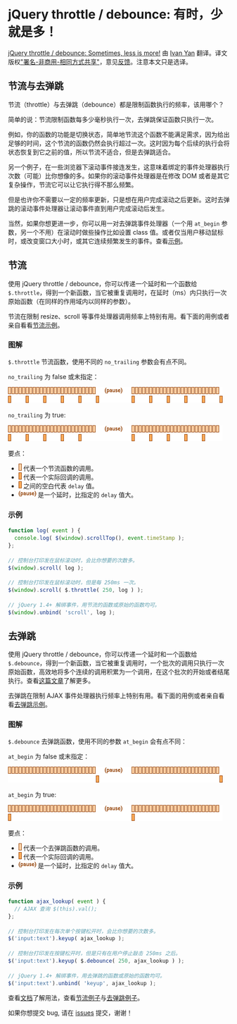 # jQuery throttle / debounce: 有时，少就是多！

[jQuery throttle / debounce: Sometimes, less is more!](http://benalman.com/projects/jquery-throttle-debounce-plugin/) 由 [Ivan Yan](http://yanxyz.net/) 翻译。译文版权["署名-非商用-相同方式共享"](http://creativecommons.org/licenses/by-nc-sa/4.0/)，意见[反馈](https://github.com/hongfanqie/debounce-throttle/issues)。注意本文只是选译。

## 节流与去弹跳

节流（throttle）与去弹跳（debounce）都是限制函数执行的频率，该用哪个？

简单的说：节流限制函数每多少毫秒执行一次，去弹跳保证函数只执行一次。

例如，你的函数的功能是切换状态，简单地节流这个函数不能满足需求，因为给出足够的时间，这个节流的函数仍然会执行超过一次。这时因为每个后续的执行会将状态恢复到它之前的值，所以节流不适合，但是去弹跳适合。

另一个例子，在一些浏览器下滚动事件接连发生，这意味着绑定的事件处理器执行次数（可能）比你想像的多。如果你的滚动事件处理器是在修改 DOM 或者是其它复杂操作，节流它可以让它执行得不那么频繁。

但是也许你不需要以一定的频率更新，只是想在用户完成滚动之后更新。这时去弹跳的滚动事件处理器让滚动事件直到用户完成滚动后发生。

当然，如果你想更进一步，你可以用一对去弹跳事件处理器（一个用 `at_begin` 参数，另一个不用）在滚动时做些操作比如设置 class 值。或者仅当用户移动鼠标时，或改变窗口大小时，或其它连续频繁发生的事件。查看[示例](http://jsfiddle.net/cowboy/cTZJU/show/)。

## 节流

使用 jQuery throttle / debounce，你可以传递一个延时和一个函数给 `$.throttle`，得到一个新函数，当它被重复调用时，在延时（ms）内只执行一次原始函数（在同样的作用域内以同样的参数）。

节流在限制 resize、scroll 等事件处理器调用频率上特别有用。看下面的用例或者亲自看看[节流示例](http://benalman.com/code/projects/jquery-throttle-debounce/examples/throttle/)。

### 图解

`$.throttle` 节流函数，使用不同的 `no_trailing` 参数会有点不同。

`no_trailing` 为 false 或末指定：

![](img/throttle.png)

`no_trailing` 为 true:

![](img/throttle-no_trailing.png)

要点：

- ![](img/td-func.png) 代表一个节流函数的调用。
- ![](img/callback.png) 代表一个实际回调的调用。
- ![](img/callback.png) 之间的空白代表 `delay` 值。
- ![](img/pause.png) 是一个延时，比指定的 `delay` 值大。

### 示例

```javascript
function log( event ) {
  console.log( $(window).scrollTop(), event.timeStamp );
};

// 控制台打印发在鼠标滚动时，会比你想要的次数多。
$(window).scroll( log );

// 控制台打印发在鼠标滚动时，但是每 250ms 一次。
$(window).scroll( $.throttle( 250, log ) );

// jQuery 1.4+ 解绑事件，用节流的函数或原始的函数均可。
$(window).unbind( 'scroll', log );
```

## 去弹跳

使用 jQuery throttle / debounce，你可以传递一个延时和一个函数给 `$.debounce`，得到一个新函数，当它被重复调用时，一个批次的调用只执行一次原始函数，高效地将多个连续的调用积累为一个调用，在这个批次的开始或者结尾执行。查看[这篇文章](http://unscriptable.com/index.php/2009/03/20/debouncing-javascript-methods/)了解更多。

去弹跳在限制 AJAX 事件处理器执行频率上特别有用。看下面的用例或者亲自看看[去弹跳示例](http://benalman.com/code/projects/jquery-throttle-debounce/examples/debounce/)。

### 图解

`$.debounce` 去弹跳函数，使用不同的参数 `at_begin` 会有点不同：

`at_begin` 为 false 或末指定：

![](img/debounce.png)

`at_begin` 为 true:

![](img/debounce-at_begin.png)

要点：

- ![](img/td-func.png) 代表一个去弹跳函数的调用。
- ![](img/callback.png) 代表一个实际回调的调用。
- ![](img/pause.png) 是一个延时，比指定的 `delay` 值大。

### 示例

```javascript
function ajax_lookup( event ) {
  // AJAX 查询 $(this).val();
};

// 控制台打印发在每次单个按键松开时，会比你想要的次数多。
$('input:text').keyup( ajax_lookup );

// 控制台打印发在按键松开时，但是只有在用户停止敲击 250ms 之后。
$('input:text').keyup( $.debounce( 250, ajax_lookup ) );

// jQuery 1.4+ 解绑事件，用去弹跳的函数或原始的函数均可。
$('input:text').unbind( 'keyup', ajax_lookup );
```

查看[文档](http://benalman.com/code/projects/jquery-throttle-debounce/docs/)了解用法，查看[节流例子](http://benalman.com/code/projects/jquery-throttle-debounce/examples/throttle/)与[去弹跳例子](http://benalman.com/code/projects/jquery-throttle-debounce/examples/debounce/)。

如果你想提交 bug, 请在 [issues](http://github.com/cowboy/jquery-throttle-debounce/issues) 提交，谢谢！

